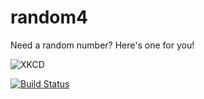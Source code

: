 random4
=======

Need a random number? Here's one for you!

![XKCD](http://imgs.xkcd.com/comics/random_number.png)

[![Build Status](https://travis-ci.org/adrianblynch/random4.svg?branch=master)](https://travis-ci.org/adrianblynch/random4)
